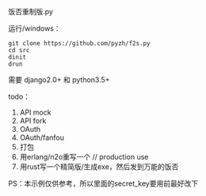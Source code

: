 饭否重制版.py


运行/windows：
```
git clone https://github.com/pyzh/f2s.py
cd src
dinit
drun
```

需要 django2.0+ 和 python3.5+

todo：

1. API mock
2. API fork
3. OAuth
4. OAuth/fanfou
5. 打包
6. 用erlang/n2o重写一个 // production use
7. 用rust写一个精简版/生成exe，然后发到万能的饭否

PS：本示例仅供参考，所以里面的secret_key要用前最好改下
